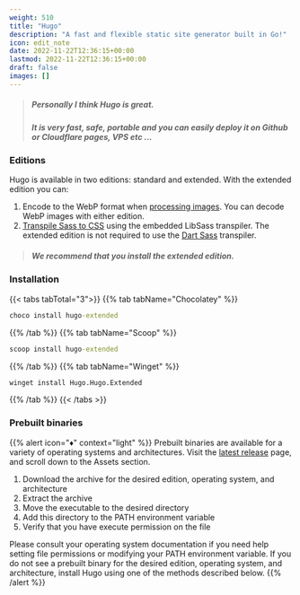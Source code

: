 ```yaml
---
weight: 510
title: "Hugo"
description: "A fast and flexible static site generator built in Go!"
icon: edit_note
date: 2022-11-22T12:36:15+00:00
lastmod: 2022-11-22T12:36:15+00:00
draft: false
images: []
---
```


> ##### Personally I think Hugo is great.
> ##### It is very fast, safe, portable and you can easily deploy it on Github or Cloudflare pages, VPS etc ...

### Editions

Hugo is available in two editions: standard and extended. With the extended edition you can:

1. Encode to the WebP format when [processing images](https://gohugo.io/content-management/image-processing/ "processing images"). You can decode WebP images with either edition.
2. [Transpile Sass to CSS](https://gohugo.io/hugo-pipes/transpile-sass-to-css/ "Transpile Sass to CSS") using the embedded LibSass transpiler. The extended edition is not required to use the [Dart Sass](https://gohugo.io/hugo-pipes/transpile-sass-to-css/#dart-sass "Dart Sass") transpiler.

> ##### We recommend that you install the extended edition.
 
### Installation

{{< tabs tabTotal="3">}}
{{% tab tabName="Chocolatey" %}}

```cmd
choco install hugo-extended
```

{{% /tab %}}
{{% tab tabName="Scoop" %}}

```cmd
scoop install hugo-extended
```

{{% /tab %}}
{{% tab tabName="Winget" %}}

```cmd
winget install Hugo.Hugo.Extended
```

{{% /tab %}}
{{< /tabs >}}

### Prebuilt binaries

{{% alert icon="♦️" context="light" %}}
Prebuilt binaries are available for a variety of operating systems and architectures. Visit the [latest release](https://github.com/gohugoio/hugo/releases/latest) page, and scroll down to the Assets section.

1. Download the archive for the desired edition, operating system, and architecture
2. Extract the archive
3. Move the executable to the desired directory
4. Add this directory to the PATH environment variable
5. Verify that you have execute permission on the file

Please consult your operating system documentation if you need help setting file permissions or modifying your PATH environment variable.
If you do not see a prebuilt binary for the desired edition, operating system, and architecture, install Hugo using one of the methods described below.
{{% /alert %}}
